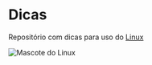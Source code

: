 # Dicas
Repositório com dicas para uso do [Linux](https://pt.wikipedia.org/wiki/Linux)

![Mascote do Linux](https://github.com/mftutui/dicas/tux.jpeg)
